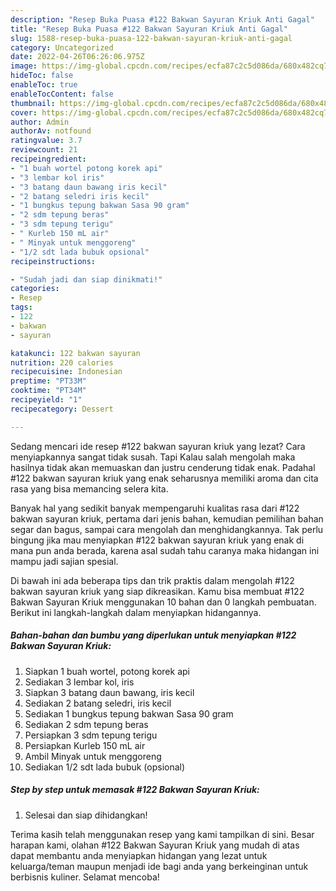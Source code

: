 ```yaml
---
description: "Resep Buka Puasa #122 Bakwan Sayuran Kriuk Anti Gagal"
title: "Resep Buka Puasa #122 Bakwan Sayuran Kriuk Anti Gagal"
slug: 1588-resep-buka-puasa-122-bakwan-sayuran-kriuk-anti-gagal
category: Uncategorized
date: 2022-04-26T06:26:06.975Z
image: https://img-global.cpcdn.com/recipes/ecfa87c2c5d086da/680x482cq70/122-bakwan-sayuran-kriuk-foto-resep-utama.jpg
hideToc: false
enableToc: true
enableTocContent: false
thumbnail: https://img-global.cpcdn.com/recipes/ecfa87c2c5d086da/680x482cq70/122-bakwan-sayuran-kriuk-foto-resep-utama.jpg
cover: https://img-global.cpcdn.com/recipes/ecfa87c2c5d086da/680x482cq70/122-bakwan-sayuran-kriuk-foto-resep-utama.jpg
author: Admin
authorAv: notfound
ratingvalue: 3.7
reviewcount: 21
recipeingredient:
- "1 buah wortel potong korek api"
- "3 lembar kol iris"
- "3 batang daun bawang iris kecil"
- "2 batang seledri iris kecil"
- "1 bungkus tepung bakwan Sasa 90 gram"
- "2 sdm tepung beras"
- "3 sdm tepung terigu"
- " Kurleb 150 mL air"
- " Minyak untuk menggoreng"
- "1/2 sdt lada bubuk opsional"
recipeinstructions:

- "Sudah jadi dan siap dinikmati!"
categories:
- Resep
tags:
- 122
- bakwan
- sayuran

katakunci: 122 bakwan sayuran 
nutrition: 220 calories
recipecuisine: Indonesian
preptime: "PT33M"
cooktime: "PT34M"
recipeyield: "1"
recipecategory: Dessert

---
```



Sedang mencari ide resep #122 bakwan sayuran kriuk yang lezat? Cara menyiapkannya sangat tidak susah. Tapi Kalau salah mengolah maka hasilnya tidak akan memuaskan dan justru cenderung tidak enak. Padahal #122 bakwan sayuran kriuk yang enak seharusnya memiliki aroma dan cita rasa yang bisa memancing selera kita.


Banyak hal yang sedikit banyak mempengaruhi kualitas rasa dari #122 bakwan sayuran kriuk, pertama dari jenis bahan, kemudian pemilihan bahan segar dan bagus, sampai cara mengolah dan menghidangkannya. Tak perlu bingung jika mau menyiapkan #122 bakwan sayuran kriuk yang enak di mana pun anda berada, karena asal sudah tahu caranya maka hidangan ini mampu jadi sajian spesial.




Di bawah ini ada beberapa tips dan trik praktis dalam mengolah #122 bakwan sayuran kriuk yang siap dikreasikan. Kamu bisa membuat #122 Bakwan Sayuran Kriuk menggunakan 10 bahan dan 0 langkah pembuatan. Berikut ini langkah-langkah dalam menyiapkan hidangannya.

<!--inarticleads1-->

##### Bahan-bahan dan bumbu yang diperlukan untuk menyiapkan #122 Bakwan Sayuran Kriuk:

1. Siapkan 1 buah wortel, potong korek api
1. Sediakan 3 lembar kol, iris
1. Siapkan 3 batang daun bawang, iris kecil
1. Sediakan 2 batang seledri, iris kecil
1. Sediakan 1 bungkus tepung bakwan Sasa 90 gram
1. Sediakan 2 sdm tepung beras
1. Persiapkan 3 sdm tepung terigu
1. Persiapkan  Kurleb 150 mL air
1. Ambil  Minyak untuk menggoreng
1. Sediakan 1/2 sdt lada bubuk (opsional)




<!--inarticleads2-->

##### Step by step untuk memasak #122 Bakwan Sayuran Kriuk:


1. Selesai dan siap dihidangkan!



Terima kasih telah menggunakan resep yang kami tampilkan di sini. Besar harapan kami, olahan #122 Bakwan Sayuran Kriuk yang mudah di atas dapat membantu anda menyiapkan hidangan yang lezat untuk keluarga/teman maupun menjadi ide bagi anda yang berkeinginan untuk berbisnis kuliner. Selamat mencoba!
